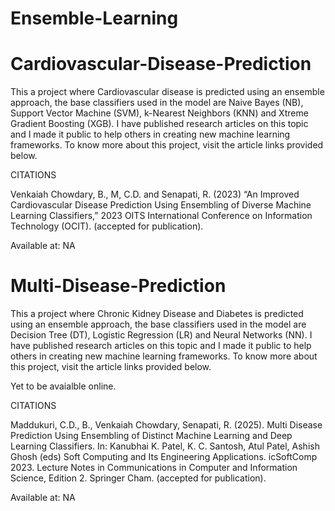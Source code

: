 # Ensemble-Learning

# Cardiovascular-Disease-Prediction 
This a project where Cardiovascular disease is predicted using an ensemble approach, the base classifiers used in the model are Naive Bayes (NB), Support Vector Machine (SVM), k-Nearest Neighbors (KNN) and Xtreme Gradient Boosting (XGB). I have published research articles on this topic and I made it public to help others in creating new machine learning frameworks. To know more about this project, visit the article links provided below.

CITATIONS

Venkaiah Chowdary, B., M, C.D. and Senapati, R. (2023) “An Improved Cardiovascular Disease Prediction Using Ensembling of Diverse Machine Learning Classifiers,” 2023 OITS International Conference on Information Technology (OCIT). 
(accepted for publication). 

Available at: NA

# Multi-Disease-Prediction
This a project where Chronic Kidney Disease and Diabetes is predicted using an ensemble approach, the base classifiers used in the model are Decision Tree (DT), Logistic Regression (LR) and Neural Networks (NN). I have published research articles on this topic and I made it public to help others in creating new machine learning frameworks. To know more about this project, visit the article links provided below.

Yet to be avaialble online.

CITATIONS

Maddukuri, C.D., B., Venkaiah Chowdary, Senapati, R. (2025). Multi Disease Prediction Using Ensembling of Distinct Machine Learning and Deep Learning Classifiers. In: Kanubhai K. Patel, K. C. Santosh, Atul Patel, Ashish Ghosh (eds) Soft Computing and Its Engineering Applications. icSoftComp 2023. Lecture Notes in Communications in Computer and Information Science, Edition 2. Springer Cham. (accepted for publication).

Available at: NA
